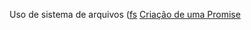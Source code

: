Uso de sistema de arquivos ([fs](https://nodejs.org/api/fs.html)
[Criação de uma Promise](https://www.freecodecamp.org/news/how-to-write-a-javascript-promise-4ed8d44292b8/)
